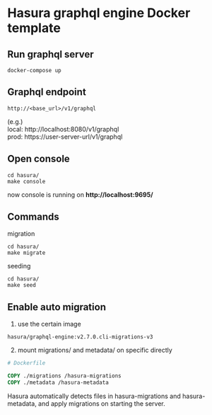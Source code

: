 # Hasura graphql engine Docker template

## Run graphql server
```shell
docker-compose up
```

## Graphql endpoint
```text
http://<base_url>/v1/graphql
```
(e.g.)   
local:
http://localhost:8080/v1/graphql  
prod:
https://user-server-url/v1/graphql

## Open console
```shell
cd hasura/
make console
```

now console is running on **http://localhost:9695/**

## Commands
migration
```shell
cd hasura/
make migrate
```
seeding
```shell
cd hasura/
make seed
```

## Enable auto migration
1. use the certain image
```text
hasura/graphql-engine:v2.7.0.cli-migrations-v3
```

2. mount migrations/ and metadata/ on specific directly
```dockerfile
# Dockerfile

COPY ./migrations /hasura-migrations
COPY ./metadata /hasura-metadata
```
Hasura automatically detects files in hasura-migrations and hasura-metadata, and apply migrations on starting the server.

